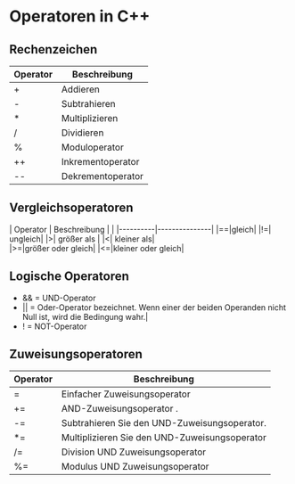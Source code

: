 # Operatoren in C++

## Rechenzeichen

| Operator | Beschreibung   |
|---|----------------|
| + | Addieren       |
| - | Subtrahieren   |
|*| Multiplizieren |
|/| Dividieren     |
|%| Moduloperator  |
|++| 	Inkrementoperator |
|--| Dekrementoperator|

## Vergleichsoperatoren

| Operator | Beschreibung  |                                   |
|----------|---------------|
|==|gleich|
|!=| ungleich|
|>| größer als |
|<| kleiner als|	
|>=|größer oder gleich|
|<=|kleiner oder gleich|

## Logische Operatoren

* &&  = UND-Operator
* || = Oder-Operator bezeichnet. Wenn einer der beiden Operanden nicht Null ist, wird die Bedingung wahr.|
* !	=  NOT-Operator 


## Zuweisungsoperatoren
| Operator | Beschreibung                                     |
|--|---------------------|
|=|Einfacher Zuweisungsoperator|
|+=|AND-Zuweisungsoperator .|
|-=|Subtrahieren Sie den UND-Zuweisungsoperator.|
|*=|Multiplizieren Sie den UND-Zuweisungsoperator|
|/=|Division UND Zuweisungsoperator|
|%=|Modulus UND Zuweisungsoperator|